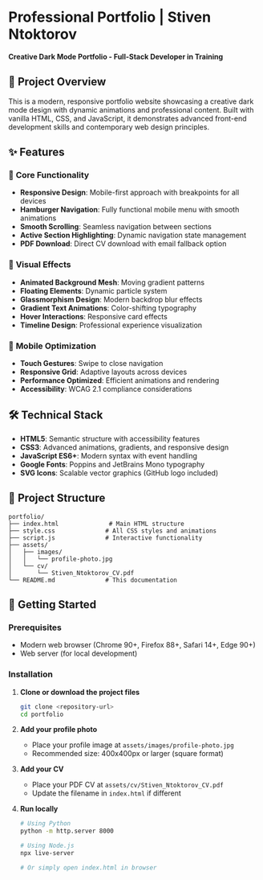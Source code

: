 # Professional Portfolio | Stiven Ntoktorov
**Creative Dark Mode Portfolio - Full-Stack Developer in Training**

## 🎨 Project Overview

This is a modern, responsive portfolio website showcasing a creative dark mode design with dynamic animations and professional content. Built with vanilla HTML, CSS, and JavaScript, it demonstrates advanced front-end development skills and contemporary web design principles.

## ✨ Features

### 🎯 **Core Functionality**
- **Responsive Design**: Mobile-first approach with breakpoints for all devices
- **Hamburger Navigation**: Fully functional mobile menu with smooth animations
- **Smooth Scrolling**: Seamless navigation between sections
- **Active Section Highlighting**: Dynamic navigation state management
- **PDF Download**: Direct CV download with email fallback option

### 🎪 **Visual Effects**
- **Animated Background Mesh**: Moving gradient patterns
- **Floating Elements**: Dynamic particle system
- **Glassmorphism Design**: Modern backdrop blur effects
- **Gradient Text Animations**: Color-shifting typography
- **Hover Interactions**: Responsive card effects
- **Timeline Design**: Professional experience visualization

### 📱 **Mobile Optimization**
- **Touch Gestures**: Swipe to close navigation
- **Responsive Grid**: Adaptive layouts across devices
- **Performance Optimized**: Efficient animations and rendering
- **Accessibility**: WCAG 2.1 compliance considerations

## 🛠️ Technical Stack

- **HTML5**: Semantic structure with accessibility features
- **CSS3**: Advanced animations, gradients, and responsive design
- **JavaScript ES6+**: Modern syntax with event handling
- **Google Fonts**: Poppins and JetBrains Mono typography
- **SVG Icons**: Scalable vector graphics (GitHub logo included)

## 📁 Project Structure

```
portfolio/
├── index.html              # Main HTML structure
├── style.css              # All CSS styles and animations
├── script.js              # Interactive functionality
├── assets/
│   ├── images/
│   │   └── profile-photo.jpg
│   └── cv/
│       └── Stiven_Ntoktorov_CV.pdf
└── README.md              # This documentation
```

## 🚀 Getting Started

### Prerequisites
- Modern web browser (Chrome 90+, Firefox 88+, Safari 14+, Edge 90+)
- Web server (for local development)

### Installation

1. **Clone or download the project files**
   ```bash
   git clone <repository-url>
   cd portfolio
   ```

2. **Add your profile photo**
   - Place your profile image at `assets/images/profile-photo.jpg`
   - Recommended size: 400x400px or larger (square format)

3. **Add your CV**
   - Place your PDF CV at `assets/cv/Stiven_Ntoktorov_CV.pdf`
   - Update the filename in `index.html` if different

4. **Run locally**
   ```bash
   # Using Python
   python -m http.server 8000
   
   # Using Node.js
   npx live-server
   
   # Or simply open index.html in browser
   ```